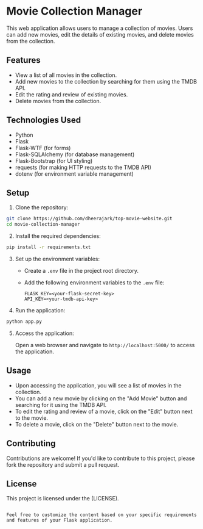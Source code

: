# Movie Collection Manager

This web application allows users to manage a collection of movies. Users can add new movies, edit the details of existing movies, and delete movies from the collection.

## Features

- View a list of all movies in the collection.
- Add new movies to the collection by searching for them using the TMDB API.
- Edit the rating and review of existing movies.
- Delete movies from the collection.

## Technologies Used

- Python
- Flask
- Flask-WTF (for forms)
- Flask-SQLAlchemy (for database management)
- Flask-Bootstrap (for UI styling)
- requests (for making HTTP requests to the TMDB API)
- dotenv (for environment variable management)

## Setup

1. Clone the repository:

```bash
git clone https://github.com/dheerajark/top-movie-website.git
cd movie-collection-manager
```

2. Install the required dependencies:

```bash
pip install -r requirements.txt
```

3. Set up the environment variables:

   - Create a `.env` file in the project root directory.
   - Add the following environment variables to the `.env` file:

     ```plaintext
     FLASK_KEY=<your-flask-secret-key>
     API_KEY=<your-tmdb-api-key>
     ```

4. Run the application:

```bash
python app.py
```

5. Access the application:

   Open a web browser and navigate to `http://localhost:5000/` to access the application.

## Usage

- Upon accessing the application, you will see a list of movies in the collection.
- You can add a new movie by clicking on the "Add Movie" button and searching for it using the TMDB API.
- To edit the rating and review of a movie, click on the "Edit" button next to the movie.
- To delete a movie, click on the "Delete" button next to the movie.

## Contributing

Contributions are welcome! If you'd like to contribute to this project, please fork the repository and submit a pull request.

## License

This project is licensed under the (LICENSE).
```

Feel free to customize the content based on your specific requirements and features of your Flask application.

